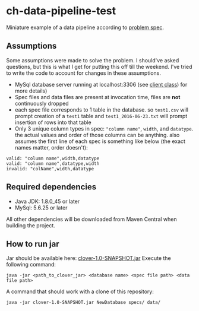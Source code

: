 # ch-data-pipeline-test
Miniature example of a data pipeline according to [problem spec](file_parser.md).

## Assumptions 
Some assumptions were made to solve the problem. I should've asked questions,
but this is what I get for putting this off till the weekend.
I've tried to write the code to account for changes in these assumptions.

* MySql database server running at localhost:3306 (see [client class](src/main/java/com/ch/persistence/MySqlClient.java)) for more details)
* Spec files and data files are present at invocation time, files are **not** continuously dropped
* each spec file corresponds to 1 table in the database. so `test1.csv` will prompt creation
of a `test1` table and `test1_2016-06-23.txt` will prompt insertion of rows into that table
* Only 3 unique column types in spec: `"column name"`, `width`, and `datatype`.
the actual values and order of those columns can be anything. also assumes the first line of each spec is something like below (the exact names matter, order doesn't):
```
valid: "column name",width,datatype
valid: "column name",datatype,width
invalid: "colName",width,datatype
```

## Required dependencies
* Java JDK: 1.8.0_45 or later
* MySql: 5.6.25 or later

All other dependencies will be downloaded from Maven Central when building the project.

## How to run jar
Jar should be available here: [clover-1.0-SNAPSHOT.jar](clover-1.0-SNAPSHOT.jar)
Execute the following command:
```
java -jar <path_to_clover_jar> <database name> <spec file path> <data file path>
```
A command that should work with a clone of this repository:
```
java -jar clover-1.0-SNAPSHOT.jar NewDatabase specs/ data/
```

